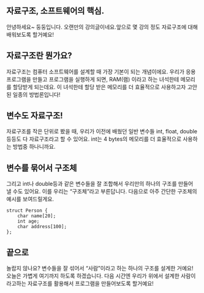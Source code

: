 ## 자료구조, 소프트웨어의 핵심.
안녕하세요~ 둥둥입니다. 오랜만의 강의글이네요.앞으로 몇 강의 정도 자료구조에 대해 배워보도록 할거예요! 

## 자료구조란 뭔가요?
자료구조는 컴퓨터 소프트웨어를 설계할 때 가장 기본이 되는 개념이에요. 우리가 응용 프로그램을 만들고 프로그램을 실행하게 되면, RAM(램) 이라고 하는 녀석한테 메모리를 할당받게 되는데요. 이 녀석한테 할당 받은 메모리를 더 효율적으로 사용하고자 고안된 일종의 방법론입니다!

## 변수도 자료구조!
자료구조를 작은 단위로 봤을 때, 우리가 이전에 배웠던 일반 변수들 int, float, double 등등도 다 자료구조라고 할 수 있어요.
int는 4 bytes의 메모리를 더 효율적으로 사용하는 방법중 하나니까요.

## 변수를 묶어서 구조체
그리고 int나 double등과 같은 변수들을 잘 조합해서 우리만의 하나의 구조를 만들어 낼 수도 있어요. 이를 우리는 “구조체”라고 부른답니다. 다음으로 아주 간단한 구조체의 예시를 보여드릴게요.
```
struct Person {   
    char name[20];       
    int age;              
    char address[100];  
};
```

## 끝으로
놀랍지 않나요? 변수들을 잘 섞어서 “사람”이라고 하는 하나의 구조를 설계한 거예요! 오늘은 가볍게 여기까지 하도록 하겠습니다. 다음 시간엔 우리가 위에서 설계한 사람이라고하는 자료구조를 활용해서 프로그램을 만들어보도록 할거예요!
